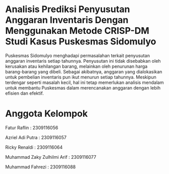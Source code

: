 # Analisis Prediksi Penyusutan Anggaran Inventaris Dengan Menggunakan Metode CRISP-DM Studi Kasus Puskesmas Sidomulyo
Puskesmas Sidomulyo menghadapi permasalahan terkait penyusutan anggaran inventaris setiap tahunnya. Penyusutan ini tidak disebabkan oleh kerusakan atau kehilangan barang, melainkan oleh penurunan harga barang-barang yang dibeli. Sebagai akibatnya, anggaran yang dialokasikan untuk pembelian inventaris pun ikut menurun setiap tahunnya. Meskipun terdengar seperti masalah kecil, hal ini tetap memerlukan analisis mendalam untuk membantu Puskesmas dalam merencanakan anggaran dengan lebih efisien dan efektif.

# Anggota Kelompok
  Fatur Raflin                              : 2309116056
  
  Azriel Adi Putra                          : 2309116057
  
  Ricky Renaldi                             : 2309116064
  
  Muhammad Zaky Zulhilmi Arif               : 2309116077
  
  Muhammad Fahrezi                          : 2309116088



  #
